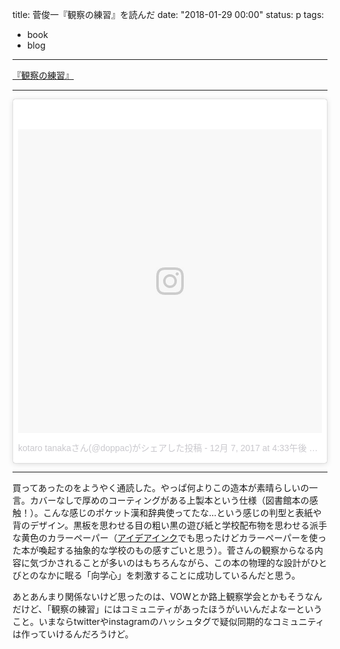 title: 菅俊一『観察の練習』を読んだ
date: "2018-01-29 00:00"
status: p
tags:
- book
- blog
---

[『観察の練習』](http://numabooks.com/kansatsu.html)

---

<blockquote class="instagram-media" data-instgrm-permalink="https://www.instagram.com/p/Bca9iREFWKH/" data-instgrm-version="8" style=" background:#FFF; border:0; border-radius:3px; box-shadow:0 0 1px 0 rgba(0,0,0,0.5),0 1px 10px 0 rgba(0,0,0,0.15); margin: 1px; max-width:658px; padding:0; width:99.375%; width:-webkit-calc(100% - 2px); width:calc(100% - 2px);"><div style="padding:8px;"> <div style=" background:#F8F8F8; line-height:0; margin-top:40px; padding:50% 0; text-align:center; width:100%;"> <div style=" background:url(data:image/png;base64,iVBORw0KGgoAAAANSUhEUgAAACwAAAAsCAMAAAApWqozAAAABGdBTUEAALGPC/xhBQAAAAFzUkdCAK7OHOkAAAAMUExURczMzPf399fX1+bm5mzY9AMAAADiSURBVDjLvZXbEsMgCES5/P8/t9FuRVCRmU73JWlzosgSIIZURCjo/ad+EQJJB4Hv8BFt+IDpQoCx1wjOSBFhh2XssxEIYn3ulI/6MNReE07UIWJEv8UEOWDS88LY97kqyTliJKKtuYBbruAyVh5wOHiXmpi5we58Ek028czwyuQdLKPG1Bkb4NnM+VeAnfHqn1k4+GPT6uGQcvu2h2OVuIf/gWUFyy8OWEpdyZSa3aVCqpVoVvzZZ2VTnn2wU8qzVjDDetO90GSy9mVLqtgYSy231MxrY6I2gGqjrTY0L8fxCxfCBbhWrsYYAAAAAElFTkSuQmCC); display:block; height:44px; margin:0 auto -44px; position:relative; top:-22px; width:44px;"></div></div><p style=" color:#c9c8cd; font-family:Arial,sans-serif; font-size:14px; line-height:17px; margin-bottom:0; margin-top:8px; overflow:hidden; padding:8px 0 7px; text-align:center; text-overflow:ellipsis; white-space:nowrap;"><a href="https://www.instagram.com/p/Bca9iREFWKH/" style=" color:#c9c8cd; font-family:Arial,sans-serif; font-size:14px; font-style:normal; font-weight:normal; line-height:17px; text-decoration:none;" target="_blank">kotaro tanakaさん(@doppac)がシェアした投稿</a> - <time style=" font-family:Arial,sans-serif; font-size:14px; line-height:17px;" datetime="2017-12-08T00:33:14+00:00">12月 7, 2017 at 4:33午後 PST</time></p></div></blockquote> <script async defer src="//platform.instagram.com/en_US/embeds.js"></script>

---


買ってあったのをようやく通読した。やっぱ何よりこの造本が素晴らしいの一言。カバーなしで厚めのコーティングがある上製本という仕様（図書館本の感触！）。こんな感じのポケット漢和辞典使ってたな…という感じの判型と表紙や背のデザイン。黒板を思わせる目の粗い黒の遊び紙と学校配布物を思わせる派手な黄色のカラーペーパー（[アイデアインク](https://www.asahipress.com/search/result.php?keyword=%25EF%25BD%25B1%25EF%25BD%25B2%25EF%25BE%2583%25EF%25BE%259E%25EF%25BD%25B1%25EF%25BD%25B2%25EF%25BE%259D%25EF%25BD%25B8&x=0&y=0)でも思ったけどカラーペーパーを使った本が喚起する抽象的な学校のもの感すごいと思う）。菅さんの観察からなる内容に気づかされることが多いのはもちろんながら、この本の物理的な設計がひとびとのなかに眠る「向学心」を刺激することに成功しているんだと思う。

あとあんまり関係ないけど思ったのは、VOWとか路上観察学会とかもそうなんだけど、「観察の練習」にはコミュニティがあったほうがいいんだよなーということ。いまならtwitterやinstagramのハッシュタグで疑似同期的なコミュニティは作っていけるんだろうけど。
